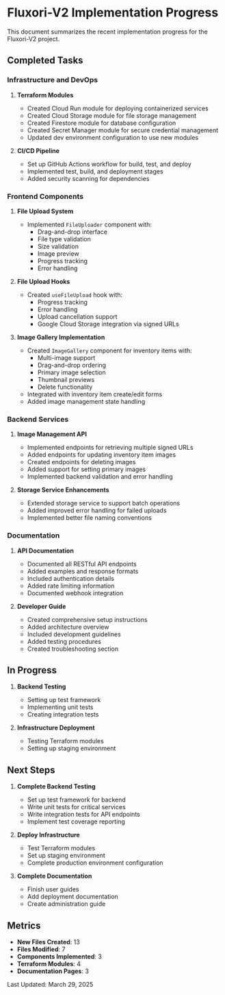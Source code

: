 # Fluxori-V2 Implementation Progress

This document summarizes the recent implementation progress for the Fluxori-V2 project.

## Completed Tasks

### Infrastructure and DevOps

1. **Terraform Modules**
   - Created Cloud Run module for deploying containerized services
   - Created Cloud Storage module for file storage management
   - Created Firestore module for database configuration
   - Created Secret Manager module for secure credential management
   - Updated dev environment configuration to use new modules

2. **CI/CD Pipeline**
   - Set up GitHub Actions workflow for build, test, and deploy
   - Implemented test, build, and deployment stages
   - Added security scanning for dependencies

### Frontend Components

1. **File Upload System**
   - Implemented `FileUploader` component with:
     - Drag-and-drop interface
     - File type validation
     - Size validation
     - Image preview
     - Progress tracking
     - Error handling
   
2. **File Upload Hooks**
   - Created `useFileUpload` hook with:
     - Progress tracking
     - Error handling
     - Upload cancellation support
     - Google Cloud Storage integration via signed URLs

3. **Image Gallery Implementation**
   - Created `ImageGallery` component for inventory items with:
     - Multi-image support
     - Drag-and-drop ordering
     - Primary image selection
     - Thumbnail previews
     - Delete functionality
   - Integrated with inventory item create/edit forms
   - Added image management state handling

### Backend Services

1. **Image Management API**
   - Implemented endpoints for retrieving multiple signed URLs
   - Added endpoints for updating inventory item images
   - Created endpoints for deleting images
   - Added support for setting primary images
   - Implemented backend validation and error handling

2. **Storage Service Enhancements**
   - Extended storage service to support batch operations
   - Added improved error handling for failed uploads
   - Implemented better file naming conventions

### Documentation

1. **API Documentation**
   - Documented all RESTful API endpoints
   - Added examples and response formats
   - Included authentication details
   - Added rate limiting information
   - Documented webhook integration

2. **Developer Guide**
   - Created comprehensive setup instructions
   - Added architecture overview
   - Included development guidelines
   - Added testing procedures
   - Created troubleshooting section

## In Progress

1. **Backend Testing**
   - Setting up test framework
   - Implementing unit tests
   - Creating integration tests

2. **Infrastructure Deployment**
   - Testing Terraform modules
   - Setting up staging environment

## Next Steps

1. **Complete Backend Testing**
   - Set up test framework for backend
   - Write unit tests for critical services
   - Write integration tests for API endpoints
   - Implement test coverage reporting

2. **Deploy Infrastructure**
   - Test Terraform modules
   - Set up staging environment
   - Complete production environment configuration

3. **Complete Documentation**
   - Finish user guides
   - Add deployment documentation
   - Create administration guide

## Metrics

- **New Files Created**: 13
- **Files Modified**: 7
- **Components Implemented**: 3
- **Terraform Modules**: 4
- **Documentation Pages**: 3

Last Updated: March 29, 2025